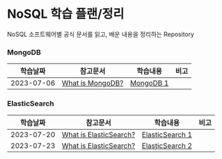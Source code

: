 # NoSQL 학습 플랜/정리 
NoSQL 소프트웨어별 공식 문서를 읽고, 배운 내용을 정리하는 Repository

### MongoDB
|학습날짜|참고문서|학습내용|비고|
| ------ | ------ | ------ | ------ |
|2023-07-06| [What is MongoDB?](https://www.mongodb.com/docs/manual/#what-is-mongodb-)   | [MongoDB 1](MongoDB/MongoDB-Intro) | |


### ElasticSearch
|학습날짜|참고문서|학습내용|비고|
| ------ | ------ | ------ | ------ |
|2023-07-20| [What is ElasticSearch?](https://www.elastic.co/guide/index.html)   | [ElasticSearch 1](ElasticSearch/230720_ElasticSearch.md) | |
|2023-07-23| [What is ElasticSearch?](https://www.elastic.co/guide/en/elasticsearch/reference/current/elasticsearch-intro.html)   | [ElasticSearch 2](ElasticSearch/230723_ElasticSearch.md) | |